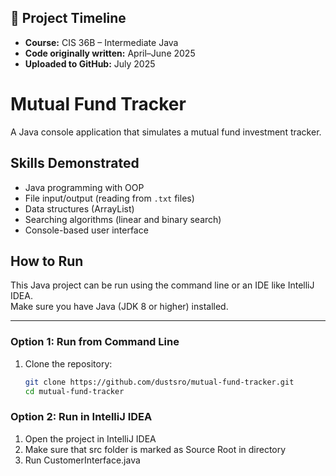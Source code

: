 
## 📅 Project Timeline

- **Course:** CIS 36B – Intermediate Java
- **Code originally written:** April–June 2025
- **Uploaded to GitHub:** July 2025

  
# Mutual Fund Tracker

A Java console application that simulates a mutual fund investment tracker.

## Skills Demonstrated

- Java programming with OOP
- File input/output (reading from `.txt` files)
- Data structures (ArrayList)
- Searching algorithms (linear and binary search)
- Console-based user interface

## How to Run

This Java project can be run using the command line or an IDE like IntelliJ IDEA.  
Make sure you have Java (JDK 8 or higher) installed.

---

### Option 1: Run from Command Line

1. Clone the repository:
   ```bash
   git clone https://github.com/dustsro/mutual-fund-tracker.git
   cd mutual-fund-tracker
   
### Option 2: Run in IntelliJ IDEA

1. Open the project in IntelliJ IDEA
2. Make sure that src folder is marked as Source Root in directory
3. Run CustomerInterface.java
